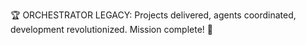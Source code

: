 🏆 ORCHESTRATOR LEGACY: Projects delivered, agents coordinated, development revolutionized. Mission complete! 🚀
